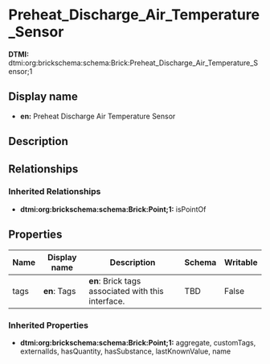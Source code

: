 # Preheat_Discharge_Air_Temperature_Sensor
**DTMI:** dtmi:org:brickschema:schema:Brick:Preheat_Discharge_Air_Temperature_Sensor;1
## Display name
- **en:** Preheat Discharge Air Temperature Sensor
## Description
## Relationships
### Inherited Relationships
* **dtmi:org:brickschema:schema:Brick:Point;1:** isPointOf
## Properties
|Name|Display name|Description|Schema|Writable|
|-|-|-|-|-|
|tags|**en**: Tags|**en**: Brick tags associated with this interface.|TBD|False|
### Inherited Properties
* **dtmi:org:brickschema:schema:Brick:Point;1:** aggregate, customTags, externalIds, hasQuantity, hasSubstance, lastKnownValue, name
